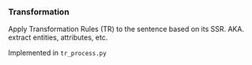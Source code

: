 ### Transformation
Apply Transformation Rules (TR) to the sentence based on its SSR.
AKA. extract entities, attributes, etc.

Implemented in `tr_process.py`